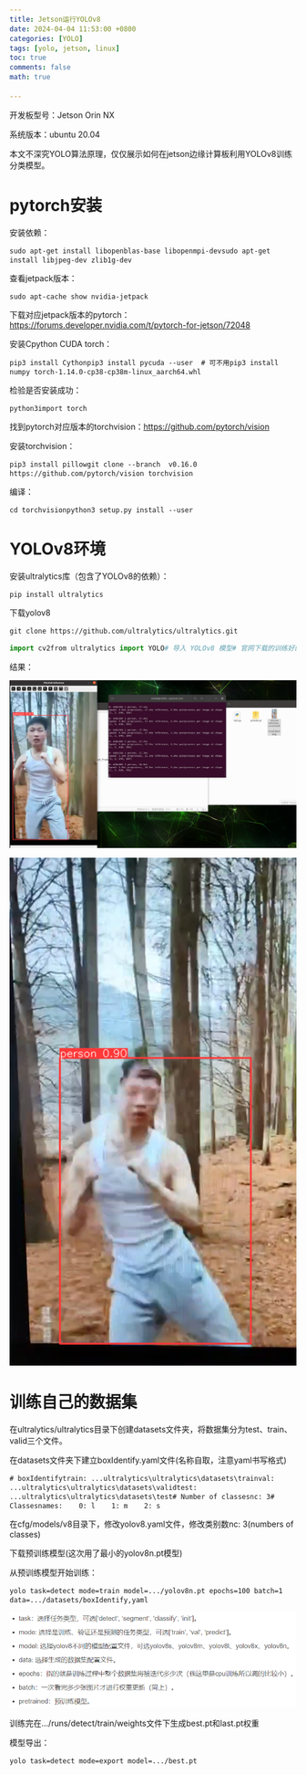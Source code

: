 ```yaml
---
title: Jetson运行YOLOv8
date: 2024-04-04 11:53:00 +0800
categories: [YOLO]
tags: [yolo, jetson, linux]
toc: true 
comments: false
math: true

---
```


开发板型号：Jetson Orin NX

系统版本：ubuntu 20.04

本文不深究YOLO算法原理，仅仅展示如何在jetson边缘计算板利用YOLOv8训练分类模型。

# pytorch安装

安装依赖：

```Plain
sudo apt-get install libopenblas-base libopenmpi-devsudo apt-get install libjpeg-dev zlib1g-dev
```

查看jetpack版本：

```Plain
sudo apt-cache show nvidia-jetpack
```

下载对应jetpack版本的pytorch：https://forums.developer.nvidia.com/t/pytorch-for-jetson/72048

安装Cpython CUDA torch：

```Plain
pip3 install Cythonpip3 install pycuda --user  # 可不用pip3 install numpy torch-1.14.0-cp38-cp38m-linux_aarch64.whl
```

检验是否安装成功：

```Plain
python3import torch
```

找到pytorch对应版本的torchvision：https://github.com/pytorch/vision

安装torchvision：

```Plain
pip3 install pillowgit clone --branch  v0.16.0 https://github.com/pytorch/vision torchvision
```

编译：

```Plain
cd torchvisionpython3 setup.py install --user
```

# YOLOv8环境

安装ultralytics库（包含了YOLOv8的依赖）：

```Plain
pip install ultralytics
```

下载yolov8

```Plain
git clone https://github.com/ultralytics/ultralytics.git
```

```Python
import cv2from ultralytics import YOLO# 导入 YOLOv8 模型# 官网下载的训练好的模型model = YOLO('./yolov8n.pt')# 打开视频文件# 自己拍频屏的一段视频video_path = "./1848114474.mp4"cap = cv2.VideoCapture(video_path)while cap.isOpened():    success, frame = cap.read()    if success:        results = model(frame)        annotated_frame = results[0].plot()        cv2.imshow("YOLOv8 Inference", annotated_frame)        if cv2.waitKey(1) & 0xFF == ord("q"):            break    else:        breakcap.release()cv2.destroyAllWindows()
```

结果：

![](/assets/img/jetsonYOLO1.png)

![](/assets/img/jetsonYOLO2.png)

# 训练自己的数据集

在ultralytics/ultralytics目录下创建datasets文件夹，将数据集分为test、train、valid三个文件。

在datasets文件夹下建立boxIdentify.yaml文件(名称自取，注意yaml书写格式)

```Plain
# boxIdentifytrain: ...ultralytics\ultralytics\datasets\trainval: ...ultralytics\ultralytics\datasets\validtest: ...ultralytics\ultralytics\datasets\test# Number of classesnc: 3# Classesnames:    0: l    1: m    2: s
```

在cfg/models/v8目录下，修改yolov8.yaml文件，修改类别数nc: 3(numbers of classes)

下载预训练模型(这次用了最小的yolov8n.pt模型)

从预训练模型开始训练：

```Plain
yolo task=detect mode=train model=.../yolov8n.pt epochs=100 batch=1 data=.../datasets/boxIdentify,yaml
```

![](/assets/img/jetsonYOLO3.png)

训练完在.../runs/detect/train/weights文件下生成best.pt和last.pt权重

模型导出：

```Plain
yolo task=detect mode=export model=.../best.pt
```

